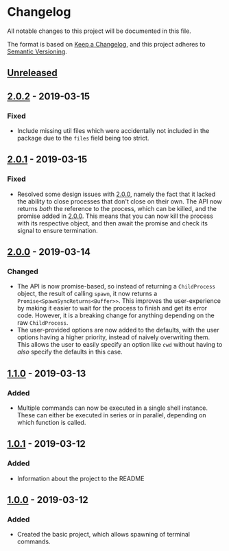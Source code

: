 # Changelog

All notable changes to this project will be documented in this file.

The format is based on [Keep a Changelog](https://keepachangelog.com/en/1.0.0/),
and this project adheres to [Semantic Versioning](https://semver.org/spec/v2.0.0.html).

## [Unreleased]

## [2.0.2] - 2019-03-15

### Fixed

- Include missing util files which were accidentally not included in the package
  due to the `files` field being too strict.

## [2.0.1] - 2019-03-15

### Fixed

- Resolved some design issues with [2.0.0], namely the fact that it lacked
  the ability to close processes that don't close on their own. The API
  now returns _both_ the reference to the process, which can be killed, and
  the promise added in [2.0.0]. This means that you can now kill the process with
  its respective object, and then await the promise and check its signal to ensure
  termination.

## [2.0.0] - 2019-03-14

### Changed

- The API is now promise-based, so instead of returning a `ChildProcess` object,
  the result of calling `spawn`, it now returns a `Promise<SpawnSyncReturns<Buffer>>`.
  This improves the user-experience by making it easier to wait for the process
  to finish and get its error code. However, it is a breaking change for anything
  depending on the raw `ChildProcess`.
- The user-provided options are now added to the defaults, with the user options
  having a higher priority, instead of naively overwriting them. This allows the
  user to easily specify an option like `cwd` without having to _also_ specify
  the defaults in this case.

## [1.1.0] - 2019-03-13

### Added

- Multiple commands can now be executed in a single shell instance. These
  can either be executed in series or in parallel, depending on which function
  is called.

## [1.0.1] - 2019-03-12

### Added

- Information about the project to the README

## [1.0.0] - 2019-03-12

### Added

- Created the basic project, which allows spawning of terminal commands.

[unreleased]: https://github.com/dbpiper/terminal-spawn/compare/2.0.2...HEAD
[2.0.2]: https://github.com/dbpiper/terminal-spawn/compare/2.0.1...2.0.2
[2.0.1]: https://github.com/dbpiper/terminal-spawn/compare/2.0.0...2.0.1
[2.0.0]: https://github.com/dbpiper/terminal-spawn/compare/1.1.0...2.0.0
[1.1.0]: https://github.com/dbpiper/terminal-spawn/compare/1.0.1...1.1.0
[1.0.1]: https://github.com/dbpiper/terminal-spawn/compare/1.0.0...1.0.1
[1.0.0]: https://github.com/dbpiper/terminal-spawn/compare/releases/tag/1.0.0
